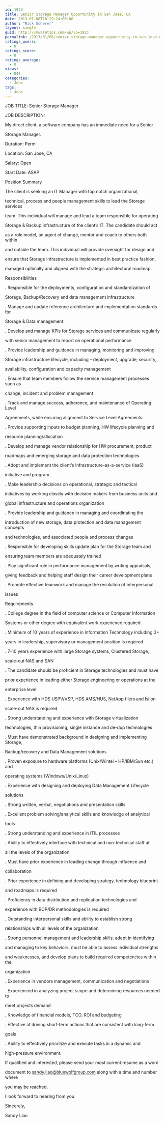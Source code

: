 ```yaml
---
id: 1923
title: Senior Storage Manager Opportunity in San Jose, CA
date: 2013-01-08T18:29:24+00:00
author: "Rick Scherer"
layout: single
guid: http://vmwaretips.com/wp/?p=1923
permalink: /2013/01/08/senior-storage-manager-opportunity-in-san-jose-ca/
ratings_users:
  - 0
ratings_score:
  - 0
ratings_average:
  - 0
views:
  - 848
categories:
  - Jobs
tags:
  - Jobs
---
```

JOB TITLE: Senior Storage Manager

JOB DESCRIPTION:

My direct client, a software company has an immediate need for a Senior
  
Storage Manager.

Duration: Perm

Location: San Jose, CA 

Salary: Open

Start Date: ASAP

Position Summary 

The client is seeking an IT Manager with top notch organizational,
  
technical, process and people management skills to lead the Storage services
  
team. This individual will manage and lead a team responsible for operating
  
Storage & Backup infrastructure of the client&#8217;s IT. The candidate should act
  
as a role model, an agent of change, mentor and coach to others both within
  
and outside the team. This individual will provide oversight for design and
  
ensure that Storage infrastructure is implemented in best practice fashion,
  
managed optimally and aligned with the strategic architectural roadmap. 

Responsibilities 

. Responsible for the deployments, configuration and standardization of
  
Storage, Backup/Recovery and data management infrastructure 

. Manage and update reference architecture and implementation standards for
  
Storage & Data management 

. Develop and manage KPIs for Storage services and communicate regularly
  
with senior management to report on operational performance 

. Provide leadership and guidance in managing, monitoring and improving
  
Storage infrastructure lifecycle, including &#8211; deployment, upgrade, security,
  
availability, configuration and capacity management 

. Ensure that team members follow the service management processes such as
  
change, incident and problem management 

. Track and manage success, adherence, and maintenance of Operating Level
  
Agreements, while ensuring alignment to Service Level Agreements 

. Provide supporting inputs to budget planning, HW lifecycle planning and
  
resource planning/allocation 

. Develop and manage vendor relationship for HW procurement, product
  
roadmaps and emerging storage and data protection technologies 

. Adopt and implement the client&#8217;s Infrastructure-as-a-service (IaaS)
  
initiative and program 

. Make leadership decisions on operational, strategic and tactical
  
initiatives by working closely with decision makers from business units and
  
global infrastructure and operations organization 

. Provide leadership and guidance in managing and coordinating the
  
introduction of new storage, data protection and data management concepts
  
and technologies, and associated people and process changes 

. Responsible for developing skills update plan for the Storage team and
  
ensuring team members are adequately trained 

. Play significant role in performance management by writing appraisals,
  
giving feedback and helping staff design their career development plans 

. Promote effective teamwork and manage the resolution of interpersonal
  
issues 

Requirements 

. College degree in the field of computer science or Computer Information
  
Systems or other degree with equivalent work experience required 

. Minimum of 10 years of experience in Information Technology including 3+
  
years in leadership, supervisory or management position is required 

. 7-10 years experience with large Storage systems, Clustered Storage,
  
scale-out NAS and SAN 

. The candidate should be proficient in Storage technologies and must have
  
prior experience in leading either Storage engineering or operations at the
  
enterprise level 

. Experience with HDS USPV/VSP, HDS AMS/HUS, NetApp filers and Isilon
  
scale-out NAS is required 

. Strong understanding and experience with Storage virtualization
  
technologies, thin provisioning, single instance and de-dup technologies 

. Must have demonstrated background in designing and implementing Storage,
  
Backup/recovery and Data Management solutions 

. Proven exposure to hardware platforms (Unix/Wintel &#8211; HP/IBM/Sun etc.) and
  
operating systems (Windows/Unix/Linux) 

. Experience with designing and deploying Data Management Lifecycle
  
solutions 

. Strong written, verbal, negotiations and presentation skills 

. Excellent problem solving/analytical skills and knowledge of analytical
  
tools 

. Strong understanding and experience in ITIL processes 

. Ability to effectively interface with technical and non-technical staff at
  
all the levels of the organization 

. Must have prior experience in leading change through influence and
  
collaboration 

. Prior experience in defining and developing strategy, technology blueprint
  
and roadmaps is required 

. Proficiency in data distribution and replication technologies and
  
experience with BCP/DR methodologies is required 

. Outstanding interpersonal skills and ability to establish strong
  
relationships with all levels of the organization 

. Strong personnel management and leadership skills, adept in identifying
  
and managing to key behaviors, must be able to assess individual strengths
  
and weaknesses, and develop plans to build required competencies within the
  
organization 

. Experience in vendors management, communication and negotiations 

. Experienced in analyzing project scope and determining resources needed to
  
meet projects demand 

. Knowledge of financial models, TCO, ROI and budgeting 

. Effective at driving short-term actions that are consistent with long-term
  
goals 

. Ability to effectively prioritize and execute tasks in a dynamic and
  
high-pressure environment. 

If qualified and interested, please send your most current resume as a word
  
document to sandy.liao@bluewolfgroup.com along with a time and number where
  
you may be reached. 

I look forward to hearing from you. 

Sincerely, 

Sandy Liao